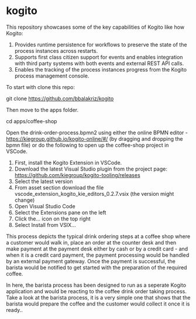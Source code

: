 # kogito

This repository showcases some of the key capabilities of Kogito like how Kogito:

1. Provides runtime persistence for workflows to preserve the state of the process instances across restarts. 
2. Supports first class citizen support for events and enables integration with third party systems with both events and external REST API calls. 
3. Enables the tracking of the process instances progress from the Kogito process management console. 

To start with clone this repo:

git clone https://github.com/bbalakriz/kogito

Then move to the apps folder.

cd apps/coffee-shop

Open the drink-order-process.bpmn2 using either the online BPMN editor - https://kiegroup.github.io/kogito-online/#/ (by dragging and dropping the bpmn file) or do the following to open up the coffee-shop project in VSCode. 

1. First, install the Kogito Extension in VSCode.
2. Download the latest Visual Studio plugin from the project page: https://github.com/kiegroup/kogito-tooling/releases
3. Select the latest version
4. From asset section download the file vscode_extension_kogito_kie_editors_0.2.7.vsix (the version might change)
5. Open Visual Studio Code
6. Select the Extensions pane on the left
7. Click the... icon on the top right
8. Select Install from VSIX...

This process depicts the typical drink ordering steps at a coffee shop where a customer would walk in, place an order at the counter desk and then make payment at the payment desk either by cash or by a credit card - and when it is a credit card payment, the payment processing would be handled by an external payment gateway. Once the payment is successful, the barista would be notified to get started with the preparation of the required coffee. 

In here, the barista process has been designed to run as a seperate Kogito application and would be reacting to the coffee drink order taking process. Take a look at the barista process, it is a very simple one that shows that the barista would prepare the coffee and the customer would collect it once it is ready..
